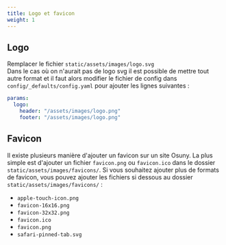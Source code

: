 ```yaml
---
title: Logo et favicon
weight: 1
---
```


## Logo

Remplacer le fichier `static/assets/images/logo.svg`  
Dans le cas où on n'aurait pas de logo svg il est possible de mettre tout autre format et il faut alors modifier le fichier de config dans `config/_defaults/config.yaml` pour ajouter les lignes suivantes :

```yml
params:
  logo:
    header: "/assets/images/logo.png"
    footer: "/assets/images/logo.png"
```

## Favicon

Il existe plusieurs manière d'ajouter un favicon sur un site Osuny. La plus simple est d'ajouter un fichier `favicon.png` ou `favicon.ico` dans le dossier `static/assets/images/favicons/`.
Si vous souhaitez ajouter plus de formats de favicon, vous pouvez ajouter les fichiers si dessous au dossier `static/assets/images/favicons/` :

- `apple-touch-icon.png`
- `favicon-16x16.png`
- `favicon-32x32.png`
- `favicon.ico`
- `favicon.png`
- `safari-pinned-tab.svg`